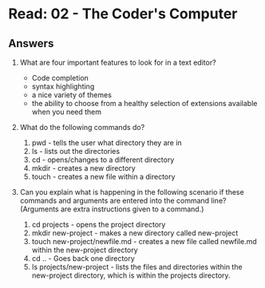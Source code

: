 # Read: 02 - The Coder's Computer

## Answers

1. What are four important features to look for in a text editor?
    - Code completion
    - syntax highlighting
    - a nice variety of themes
    - the ability to choose from a healthy selection of extensions available when you need them

2. What do the following commands do?
    1. pwd - tells the user what directory they are in
    2. ls - lists out the directories
    3. cd - opens/changes to a different directory
    4. mkdir - creates a new directory
    5. touch - creates a new file within a directory

3. Can you explain what is happening in the following scenario if these commands and arguments are entered into the command line? (Arguments are extra instructions given to a command.)
    1. cd projects - opens the project directory
    2. mkdir new-project - makes a new directory called new-project
    3. touch new-project/newfile.md - creates a new file called newfile.md within the new-project directory
    4. cd .. - Goes back one directory
    5. ls projects/new-project - lists the files and directories within the new-project directory, which is within the projects directory.




